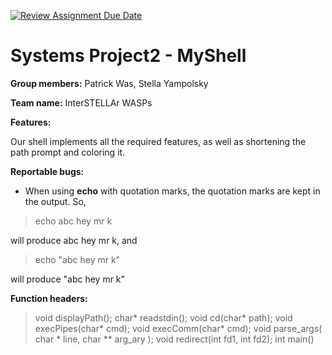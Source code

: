 [![Review Assignment Due Date](https://classroom.github.com/assets/deadline-readme-button-22041afd0340ce965d47ae6ef1cefeee28c7c493a6346c4f15d667ab976d596c.svg)](https://classroom.github.com/a/Tfg6waJb)
# Systems Project2 - MyShell

**Group members:** Patrick Was, Stella Yampolsky

**Team name:** InterSTELLAr WASPs

**Features:** 

Our shell implements all the required features, as well as shortening the path prompt and coloring it. 

**Reportable bugs:**
+ When using **echo** with quotation marks, the quotation marks are kept in the output. So, 
> echo abc hey mr k

will produce abc hey mr k, and 

> echo "abc hey mr k"

will produce "abc hey mr k"

**Function headers:** 

> void displayPath();
> char* readstdin();
> void cd(char* path);
> void execPipes(char* cmd);
> void execComm(char* cmd);
> void parse_args( char * line, char ** arg_ary );
> void redirect(int fd1, int fd2);
> int main()

